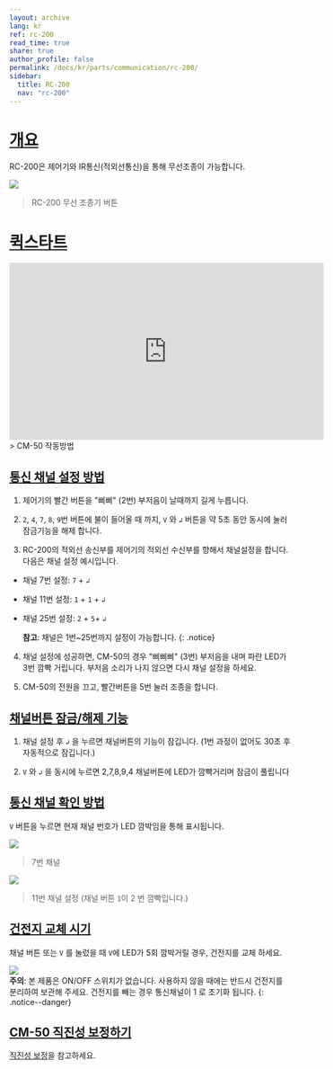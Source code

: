 ```yaml
---
layout: archive
lang: kr
ref: rc-200
read_time: true
share: true
author_profile: false
permalink: /docs/kr/parts/communication/rc-200/
sidebar:
  title: RC-200
  nav: "rc-200"
---
```


# [개요](#개요)

RC-200은 제어기와 IR통신(적외선통신)을 통해 무선조종이 가능합니다.

![](/assets/images/parts/communication/rc_200_product_image_kr.png)
> RC-200 무선 조종기 버튼

# [퀵스타트](#퀵스타트)

<iframe width="560" height="315" src="https://www.youtube.com/embed/Ru5pGjINBqg" frameborder="0" allow="accelerometer; autoplay; encrypted-media; gyroscope; picture-in-picture" allowfullscreen></iframe>
> CM-50 작동방법

## [통신 채널 설정 방법](#통신-채널-설정-방법)

1. 제어기의 빨간 버튼을 "삐삐" (2번) 부저음이 날때까지 길게 누릅니다.

2. `2`, `4`, `7`, `8`, `9`번 버튼에 불이 들어올 때 까지, `V` 와 `↲` 버튼을 약 5초 동안 동시에 눌러 잠금기능을 해제 합니다.

3. RC-200의 적외선 송신부를 제어기의 적외선 수신부를 향해서 채널설정을 합니다. 다음은 채널 설정 예시입니다.
  - 채널 7번 설정: `7` + `↲`
  - 채널 11번 설정: `1` + `1` + `↲`
  - 채널 25번 설정: `2` + `5`+ `↲`
  
    **참고**: 채널은 1번~25번까지 설정이 가능합니다.
    {: .notice}

4. 채널 설정에 성공하면, CM-50의 경우 "삐삐삐" (3번) 부저음을 내며 파란 LED가 3번 깜빡 거립니다. 부저음 소리가 나지 않으면 다시 채널 설정을 하세요.

5. CM-50의 전원을 끄고, 빨간버튼을 5번 눌러 조종을 합니다.
 
## [채널버튼 잠금/해제 기능](#채널버튼-잠금해제-기능)
 
1. 채널 설정 후 `↲` 을 누르면 채널버튼의 기능이 잠깁니다.
(1번 과정이 없어도 30초 후 자동적으로 잠깁니다.)

2. `V` 와 `↲` 을 동시에 누르면 2,7,8,9,4 채널버튼에 LED가 깜빡거리며 잠금이 풀립니다
 
  
## [통신 채널 확인 방법](#통신-채널-확인-방법)

`V` 버튼을 누르면 현재 채널 번호가 LED 깜박임을 통해 표시됩니다. 

![](/assets/images/parts/communication/rc_200_channel_check_01.png)
> 7번 채널 

![](/assets/images/parts/communication/rc_200_channel_check_02.png)
> 11번 채널 설정 (채널 버튼 `1`이 2 번 깜빡입니다.)


## [건전지 교체 시기](#건전지-교체-시기)

채널 버튼 또는 `V` 를 눌렀을 때 `V`에 LED가 5회 깜박거릴 경우, 건전지를 교체 하세요.

![](/assets/images/icon_warning.png)  
**주의**: 본 제품은 ON/OFF 스위치가 없습니다. 사용하지 않을 때에는 반드시 건전지를 분리하여 보관해 주세요. 건전지를 빼는 경우 통신채널이 1 로 초기화 됩니다.
{: .notice--danger}


## [CM-50 직진성 보정하기](#cm-50-직진성-보정하기) 

[직진성 보정](/docs/kr/parts/controller/cm-50/#직진성-보정)을 참고하세요.
